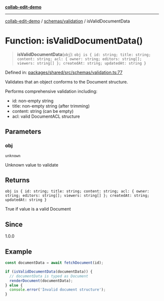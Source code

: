 [**collab-edit-demo**](../../../README.md)

***

[collab-edit-demo](../../../README.md) / [schemas/validation](../README.md) / isValidDocumentData

# Function: isValidDocumentData()

> **isValidDocumentData**(`obj`): `obj is { id: string; title: string; content: string; acl: { owner: string; editors: string[]; viewers: string[] }; createdAt: string; updatedAt: string }`

Defined in: [packages/shared/src/schemas/validation.ts:77](https://github.com/austyle-io/pub-sub-demo/blob/00b2f1e9b947d5e964db5c3be9502513c4374263/packages/shared/src/schemas/validation.ts#L77)

Validates that an object conforms to the Document structure.

Performs comprehensive validation including:
- id: non-empty string
- title: non-empty string (after trimming)
- content: string (can be empty)
- acl: valid DocumentACL structure

## Parameters

### obj

`unknown`

Unknown value to validate

## Returns

`obj is { id: string; title: string; content: string; acl: { owner: string; editors: string[]; viewers: string[] }; createdAt: string; updatedAt: string }`

True if value is a valid Document

## Since

1.0.0

## Example

```typescript
const documentData = await fetchDocument(id);

if (isValidDocumentData(documentData)) {
  // documentData is typed as Document
  renderDocument(documentData);
} else {
  console.error('Invalid document structure');
}
```
